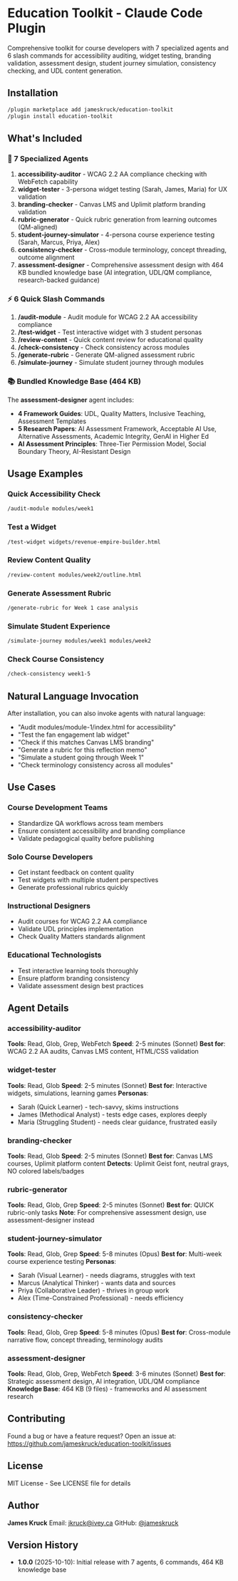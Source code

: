 # Education Toolkit - Claude Code Plugin

Comprehensive toolkit for course developers with 7 specialized agents and 6 slash commands for accessibility auditing, widget testing, branding validation, assessment design, student journey simulation, consistency checking, and UDL content generation.

## Installation

```bash
/plugin marketplace add jameskruck/education-toolkit
/plugin install education-toolkit
```

## What's Included

### 🤖 7 Specialized Agents

1. **accessibility-auditor** - WCAG 2.2 AA compliance checking with WebFetch capability
2. **widget-tester** - 3-persona widget testing (Sarah, James, Maria) for UX validation
3. **branding-checker** - Canvas LMS and Uplimit platform branding validation
4. **rubric-generator** - Quick rubric generation from learning outcomes (QM-aligned)
5. **student-journey-simulator** - 4-persona course experience testing (Sarah, Marcus, Priya, Alex)
6. **consistency-checker** - Cross-module terminology, concept threading, outcome alignment
7. **assessment-designer** - Comprehensive assessment design with 464 KB bundled knowledge base (AI integration, UDL/QM compliance, research-backed guidance)

### ⚡ 6 Quick Slash Commands

1. **/audit-module** - Audit module for WCAG 2.2 AA accessibility compliance
2. **/test-widget** - Test interactive widget with 3 student personas
3. **/review-content** - Quick content review for educational quality
4. **/check-consistency** - Check consistency across modules
5. **/generate-rubric** - Generate QM-aligned assessment rubric
6. **/simulate-journey** - Simulate student journey through modules

### 📚 Bundled Knowledge Base (464 KB)

The **assessment-designer** agent includes:
- **4 Framework Guides**: UDL, Quality Matters, Inclusive Teaching, Assessment Templates
- **5 Research Papers**: AI Assessment Framework, Acceptable AI Use, Alternative Assessments, Academic Integrity, GenAI in Higher Ed
- **AI Assessment Principles**: Three-Tier Permission Model, Social Boundary Theory, AI-Resistant Design

## Usage Examples

### Quick Accessibility Check
```bash
/audit-module modules/week1
```

### Test a Widget
```bash
/test-widget widgets/revenue-empire-builder.html
```

### Review Content Quality
```bash
/review-content modules/week2/outline.html
```

### Generate Assessment Rubric
```bash
/generate-rubric for Week 1 case analysis
```

### Simulate Student Experience
```bash
/simulate-journey modules/week1 modules/week2
```

### Check Course Consistency
```bash
/check-consistency week1-5
```

## Natural Language Invocation

After installation, you can also invoke agents with natural language:

- "Audit modules/module-1/index.html for accessibility"
- "Test the fan engagement lab widget"
- "Check if this matches Canvas LMS branding"
- "Generate a rubric for this reflection memo"
- "Simulate a student going through Week 1"
- "Check terminology consistency across all modules"

## Use Cases

### Course Development Teams
- Standardize QA workflows across team members
- Ensure consistent accessibility and branding compliance
- Validate pedagogical quality before publishing

### Solo Course Developers
- Get instant feedback on content quality
- Test widgets with multiple student perspectives
- Generate professional rubrics quickly

### Instructional Designers
- Audit courses for WCAG 2.2 AA compliance
- Validate UDL principles implementation
- Check Quality Matters standards alignment

### Educational Technologists
- Test interactive learning tools thoroughly
- Ensure platform branding consistency
- Validate assessment design best practices

## Agent Details

### accessibility-auditor
**Tools**: Read, Glob, Grep, WebFetch
**Speed**: 2-5 minutes (Sonnet)
**Best for**: WCAG 2.2 AA audits, Canvas LMS content, HTML/CSS validation

### widget-tester
**Tools**: Read, Glob
**Speed**: 2-5 minutes (Sonnet)
**Best for**: Interactive widgets, simulations, learning games
**Personas**:
- Sarah (Quick Learner) - tech-savvy, skims instructions
- James (Methodical Analyst) - tests edge cases, explores deeply
- Maria (Struggling Student) - needs clear guidance, frustrated easily

### branding-checker
**Tools**: Read, Glob
**Speed**: 2-5 minutes (Sonnet)
**Best for**: Canvas LMS courses, Uplimit platform content
**Detects**: Uplimit Geist font, neutral grays, NO colored labels/badges

### rubric-generator
**Tools**: Read, Glob, Grep
**Speed**: 2-5 minutes (Sonnet)
**Best for**: QUICK rubric-only tasks
**Note**: For comprehensive assessment design, use assessment-designer instead

### student-journey-simulator
**Tools**: Read, Glob, Grep
**Speed**: 5-8 minutes (Opus)
**Best for**: Multi-week course experience testing
**Personas**:
- Sarah (Visual Learner) - needs diagrams, struggles with text
- Marcus (Analytical Thinker) - wants data and sources
- Priya (Collaborative Leader) - thrives in group work
- Alex (Time-Constrained Professional) - needs efficiency

### consistency-checker
**Tools**: Read, Glob, Grep
**Speed**: 5-8 minutes (Opus)
**Best for**: Cross-module narrative flow, concept threading, terminology audits

### assessment-designer
**Tools**: Read, Glob, Grep, WebFetch
**Speed**: 3-6 minutes (Sonnet)
**Best for**: Strategic assessment design, AI integration, UDL/QM compliance
**Knowledge Base**: 464 KB (9 files) - frameworks and AI assessment research

## Contributing

Found a bug or have a feature request? Open an issue at:
https://github.com/jameskruck/education-toolkit/issues

## License

MIT License - See LICENSE file for details

## Author

**James Kruck**
Email: jkruck@ivey.ca
GitHub: [@jameskruck](https://github.com/jameskruck)

## Version History

- **1.0.0** (2025-10-10): Initial release with 7 agents, 6 commands, 464 KB knowledge base
